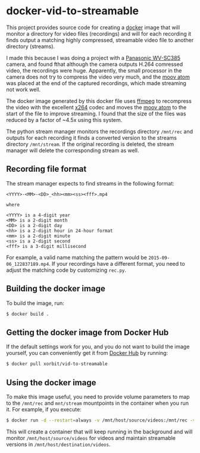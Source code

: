 # docker-vid-to-streamable

This project provides source code for creating a [docker](https://www.docker.com/) image that will monitor a directory for video files (recordings) and will for each recording it finds output a matching highly compressed, streamable video file to another directory (streams).

I made this because I was doing a project with a [Panasonic WV-SC385](http://www.panasonic.com/my/business/security-system/i-pro-smart-hd/dome-network-cameras/wv-sc385.html) camera, and found fthat although the camera outputs H.264 comressed video, the recordings were huge.  Apparently, the small processor in the camera does not try to compress the video very much, and the [moov atom](http://www.adobe.com/devnet/video/articles/mp4_movie_atom.html) was placed at the end of the captured recordings, which made streaming not work well.

The docker image generated by this docker file uses [ffmpeg](https://www.ffmpeg.org/) to recompress the video with the excellent [x264](http://www.videolan.org/developers/x264.html) codec and moves the [moov atom](http://www.adobe.com/devnet/video/articles/mp4_movie_atom.html) to the start of the file to improve streaming.  I found that the size of the files was reduced by a factor of ~4.5x using this system.

The python stream manager monitors the recordings directory `/mnt/rec` and outputs for each recording it finds a converted version to the streams directory `/mnt/stream`.  If the original recording is deleted, the stream manager will delete the corresponding stream as well.

## Recording file format

The stream manager expects to find streams in the following format:

```
<YYYY>-<MM>-<DD>_<hh><mm><ss><fff>.mp4

where

<YYYY> is a 4-digit year
<MM> is a 2-digit month
<DD> is a 2-digit day
<hh> is a 2-digit hour in 24-hour format
<mm> is a 2-digit minute
<ss> is a 2-digit second
<fff> is a 3-digit millisecond
```

For example, a valid name matching the pattern would be `2015-09-06_122837189.mp4`.
If your recordings have a different format, you need to adjust the matching code by customizing `rec.py`.

## Building the docker image

To build the image, run:

```bash
$ docker build .
```

## Getting the docker image from Docker Hub

If the default settings work for you, and you do not want to build the image yourself, you can conveniently get it from [Docker Hub](https://hub.docker.com/) by running:

```bash
$ docker pull xorbit/vid-to-streamable
```

## Using the docker image

To make this image useful, you need to provide volume parameters to map to the `/mnt/rec` and `mnt/stream` mountpoints in the container when you run it.  For example, if you execute:

```bash
$ docker run -d --restart=always -v /mnt/host/source/videos:/mnt/rec -v /mnt/host/destination/videos:/mnt/stream xorbit/vid-to-streamable
```

This will create a container that will keep running in the background and will monitor `/mnt/host/source/videos` for videos and maintain streamable versions in `/mnt/host/destination/videos`.
